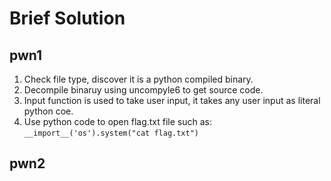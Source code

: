 # Brief Solution

## pwn1
1. Check file type, discover it is a python compiled binary.
2. Decompile binaruy using uncompyle6 to get source code.
3. Input function is used to take user input, it takes any user input as literal python coe.
4. Use python code to open flag.txt file such as: `__import__('os').system("cat flag.txt")`

## pwn2
